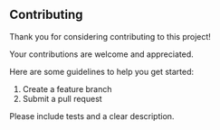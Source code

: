 ## Contributing

Thank you for considering contributing to this project!

Your contributions are welcome and appreciated.

Here are some guidelines to help you get started:

1. Create a feature branch
2. Submit a pull request

Please include tests and a clear description.
